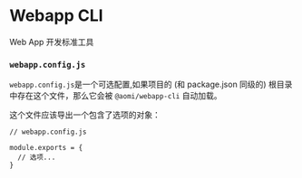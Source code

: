 # Webapp CLI

Web App 开发标准工具


### `webapp.config.js` 

`webapp.config.js`是一个可选配置,如果项目的 (和 package.json 同级的) 根目录中存在这个文件，那么它会被 `@aomi/webapp-cli` 自动加载。

这个文件应该导出一个包含了选项的对象：

```
// webapp.config.js

module.exports = {
  // 选项...
}
```